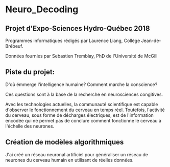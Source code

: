# Neuro_Decoding

## Projet d'Expo-Sciences Hydro-Québec 2018

Programmes informatiques rédigés par Laurence Liang, Collège Jean-de-Brébeuf.

Données fournies par Sebastien Tremblay, PhD de l'Université de McGill




## Piste du projet:

D'où émmerge l'intelligence humaine? Comment marche la conscience?

Ces questions sont à la base de la recherche en neurosciences congitives.

Avec les technologies actuelles, la communauté scientifique est capable d'observer le fonctionnement du cerveau en temps réel. Toutefois, l'activité du cerveau, sous forme de décharges électriques, est de l'information encodée qui ne permet pas de conclure comment fonctionne le cerveau à l'échelle des neurones.

## Création de modèles algorithmiques

J'ai créé un réseau neuronal artificiel pour généraliser un réseau de neurones du cerveau humain en utilisant de réelles données.



